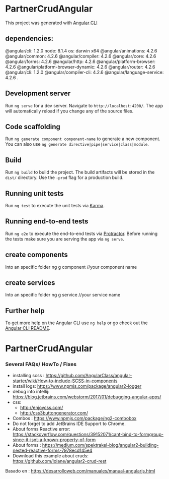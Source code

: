 # PartnerCrudAngular

This project was generated with [Angular CLI](https://github.com/angular/angular-cli) 

## dependencies:

@angular/cli: 1.2.0
node: 8.1.4
os: darwin x64
@angular/animations: 4.2.6
@angular/common: 4.2.6
@angular/compiler: 4.2.6
@angular/core: 4.2.6
@angular/forms: 4.2.6
@angular/http: 4.2.6
@angular/platform-browser: 4.2.6
@angular/platform-browser-dynamic: 4.2.6
@angular/router: 4.2.6
@angular/cli: 1.2.0
@angular/compiler-cli: 4.2.6
@angular/language-service: 4.2.6
.

## Development server

Run `ng serve` for a dev server. Navigate to `http://localhost:4200/`. The app will automatically reload if you change any of the source files.

## Code scaffolding

Run `ng generate component component-name` to generate a new component. You can also use `ng generate directive|pipe|service|class|module`.

## Build

Run `ng build` to build the project. The build artifacts will be stored in the `dist/` directory. Use the `-prod` flag for a production build.

## Running unit tests

Run `ng test` to execute the unit tests via [Karma](https://karma-runner.github.io).

## Running end-to-end tests

Run `ng e2e` to execute the end-to-end tests via [Protractor](http://www.protractortest.org/).
Before running the tests make sure you are serving the app via `ng serve`.


## create components

Into an specific folder 
ng g component /<your folder name>/your component name

## create services

Into an specific folder 
ng g service /<your folder name>/your service name


## Further help

To get more help on the Angular CLI use `ng help` or go check out the [Angular CLI README](https://github.com/angular/angular-cli/blob/master/README.md).

# PartnerCrudAngular

### Several FAQs/ HowTo / Fixes 

* installing scss : https://github.com/AngularClass/angular-starter/wiki/How-to-include-SCSS-in-components
* install logs: https://www.npmjs.com/package/angular2-logger
* debug into intellij: https://blog.jetbrains.com/webstorm/2017/01/debugging-angular-apps/
* css:
  * http://enjoycss.com/
  * http://css3buttongenerator.com/
* Combos : https://www.npmjs.com/package/ng2-combobox
* Do not forget to add JetBrains IDE Support to Chrome.
* About forms Reactive error: https://stackoverflow.com/questions/39152071/cant-bind-to-formgroup-since-it-isnt-a-known-property-of-form
* About forms : https://medium.com/spektrakel-blog/angular2-building-nested-reactive-forms-7978ecd145e4
* Download this example about cruds: https://github.com/loiane/angular2-crud-rest


Basado en :
https://desarrolloweb.com/manuales/manual-angularjs.html
